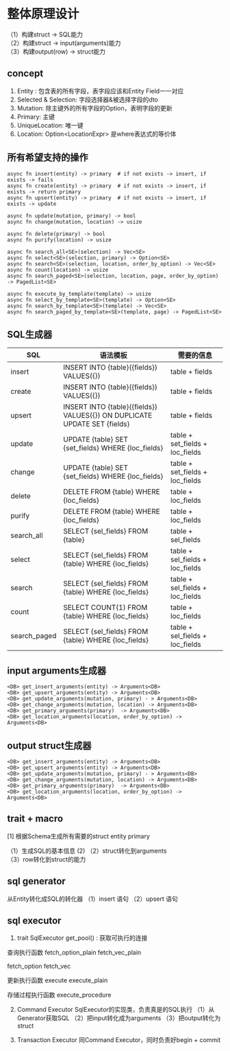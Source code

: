 # 整体原理设计
（1）构建struct -> SQL能力  
（2）构建struct -> input(arguments)能力  
（3）构建output(row) -> struct能力

## concept
1. Entity : 包含表的所有字段，表字段应该和Entity Field一一对应
2. Selected & Selection: 字段选择器&被选择字段的dto
3. Mutation: 除主键外的所有字段的Option，表明字段的更新
4. Primary: 主键
5. UniqueLocation: 唯一键
6. Location: Option<LocationExpr<Type>> 是where表达式的等价体


## 所有希望支持的操作
```
async fn insert(entity) -> primary  # if not exists -> insert, if exists -> fails   
async fn create(entity) -> primary  # if not exists -> insert, if exists -> return primary  
async fn upsert(entity) -> primary  # if not exists -> insert, if exists -> update  

async fn update(mutation, primary) -> bool 
async fn change(mutation, location) -> usize
    
async fn delete(primary) -> bool
async fn purify(location) -> usize

async fn search_all<SE>(selection) -> Vec<SE>
async fn select<SE>(selection, primary) -> Option<SE>  
async fn search<SE>(selection, location, order_by_option) -> Vec<SE>
async fn count(location) -> usize
async fn search_paged<SE>(selection, location, page, order_by_option) -> PagedList<SE>
    
async fn execute_by_template(template) -> usize
async fn select_by_template<SE>(template) -> Option<SE>
async fn search_by_template<SE>(template) -> Vec<SE>
async fn search_paged_by_template<SE>(template, page) -> PagedList<SE>
```

## SQL生成器
| SQL          | 语法模板                                                                      | 需要的信息                           |
|--------------|---------------------------------------------------------------------------|---------------------------------|
| insert       | INSERT INTO {table}({fields}) VALUES({})                                  | table + fields                  |
| create       | INSERT INTO {table}({fields}) VALUES({})                                  | table + fields                  |
| upsert       | INSERT INTO {table}({fields}) VALUES({}) ON DUPLICATE UPDATE SET {fields} | table + fields                  |
| update       | UPDATE {table} SET {set_fields} WHERE {loc_fields}                        | table + set_fields + loc_fields |
| change       | UPDATE {table} SET {set_fields} WHERE {loc_fields}                        | table + set_fields + loc_fields |
| delete       | DELETE FROM {table} WHERE {loc_fields}                                    | table + loc_fields              |
| purify       | DELETE FROM {table} WHERE {loc_fields}                                    | table + loc_fields              |
| search_all   | SELECT {sel_fields} FROM {table}                                          | table + sel_fields              |
| select       | SELECT {sel_fields} FROM {table} WHERE {loc_fields}                       | table + sel_fields + loc_fields |
| search       | SELECT {sel_fields} FROM {table} WHERE {loc_fields}                       | table + sel_fields + loc_fields |
| count        | SELECT COUNT(1) FROM {table} WHERE {loc_fields}                           | table + loc_fields              |
| search_paged | SELECT {sel_fields} FROM {table} WHERE {loc_fields}                       | table + sel_fields + loc_fields |


## input arguments生成器
```
<DB> get_insert_arguments(entity) -> Arguments<DB> 
<DB> get_upsert_arguments(entity) -> Arguments<DB>
<DB> get_update_arguments(mutation, primary) - > Arguments<DB> 
<DB> get_change_arguments(mutation, location) -> Arguments<DB> 
<DB> get_primary_arguments(primary)  -> Arguments<DB> 
<DB> get_location_arguments(location, order_by_option) -> Arguments<DB> 
```

## output struct生成器
```
<DB> get_insert_arguments(entity) -> Arguments<DB> 
<DB> get_upsert_arguments(entity) -> Arguments<DB>
<DB> get_update_arguments(mutation, primary) - > Arguments<DB> 
<DB> get_change_arguments(mutation, location) -> Arguments<DB> 
<DB> get_primary_arguments(primary)  -> Arguments<DB> 
<DB> get_location_arguments(location, order_by_option) -> Arguments<DB> 
```

   


    



    



    


## trait + macro
[1] 根据Schema生成所有需要的struct
entity
primary

（1）生成SQL的基本信息
 (2)
（2）struct转化到arguments  
（3）row转化到struct的能力  


## sql generator
从Entity转化成SQL的转化器
（1）insert 语句
（2）upsert 语句





## sql executor
1. trait SqlExecutor
get_pool() : 获取可执行的连接

查询执行函数
fetch_option_plain
fetch_vec_plain

fetch_option
fetch_vec

更新执行函数
execute
execute_plain

存储过程执行函数
execute_procedure

2. Command Executor
SqlExecutor的实现类，负责真是的SQL执行
（1）从Generator获取SQL
（2）把input转化成为arguments
（3）把output转化为struct

3. Transaction Executor
同Command Executor，同时负责好begin + commit





